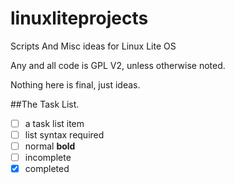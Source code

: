 linuxliteprojects
=================

Scripts And Misc ideas for Linux Lite OS

Any and all code is GPL V2, unless otherwise noted.

Nothing here is final, just ideas.

##The Task List.

- [ ] a task list item
- [ ] list syntax required
- [ ] normal **bold**
- [ ] incomplete
- [x] completed